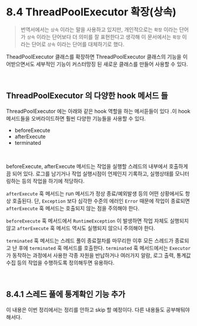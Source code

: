 # 8.4 ThreadPoolExecutor 확장(상속)

> 번역서에서는 `상속` 이라는 말을 사용하고 있지만, 개인적으로는 `확장` 이라는 단어가 `상속` 이라는 단어보다 더 의미를 잘 표현한다고 생각해 이 문서에서는 `확장` 이라는 단어로 `상속` 이라는 단어를 대체하기로 했다.

TheadPoolExecutor 클래스를 확장하면 ThreadPoolExecutor 클래스의 기능을 이어받으면서도 세부적인 기능이 커스터망징 된 새로운 클래스를 만들어 사용할 수 있다.<br>

<br>

## ThreadPoolExecutor 의 다양한 hook 메서드 들

ThreadPoolExecutor 에는 아래와 같은 hook 역할을 하는 메서듣들이 있다 .이 hook 메서드들을 오버라이드하면 훨씬 다양한 기능들을 사용할 수 있다.

- beforeExecute
- afterExecute
- terminated

<br>

beforeExecute, afterExecute 메서드는 작업을 실행할 스레드의 내부에서 호출하게끔 되어 있다. 로그를 남기거나 작업 실행시점이 언제인지 기록하고, 실행상태를 모니터링하는 등의 작업을 하기에 적당하다.<br>

`afterExecute` 훅 메서드는 run 메서드가 정상 종료/예외발생 등의 어떤 상황에서도 항상 호출된다. 단, `Exception` 보다 심각한 수준의 에러인 `Error` 때문에 작업이 종료되면 `afterExecute` 훅 메서드는 호출되지 않는 점을 주의해야 한다.<br>

`beforeExecute` 훅 메서드에서 `RuntimeException` 이 발생하면 작업 자체도 실행되지 않고 `afterExecute` 훅 메서드 역시도 실행되지 않으니 주의해야 한다.<br>

`terminated` 훅 메서드는 스레드 풀이 종료절차를 마무리한 이후 모든 스레드가 종료되고 난 후에 `terminated` 훅 메서드를 호출한다. `terminated` 훅 메서드에서는 `Executor` 가 동작하는 과정에서 사용한 각종 자원을 반납하거나 여러가지 알람, 로그 출력, 통계값 수집 등의 작업을 수행하도록 정의해두면 유용하다.

<br>

## 8.4.1 스레드 풀에 통계확인 기능 추가

이 내용은 이번 정리에서는 정리를 안하고 skip 할 예정이다. 다른 내용들도 공부해둬야 해서다.

